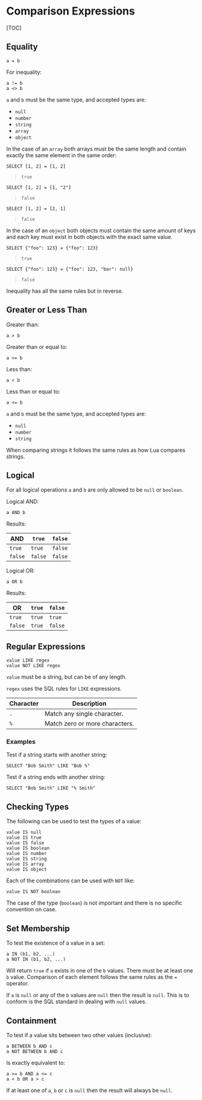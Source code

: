 Comparison Expressions
======================

[TOC]


Equality
--------

    a = b

For inequality:

    a != b
    a <> b

`a` and `b` must be the same type, and accepted types are:

* `null`
* `number`
* `string`
* `array`
* `object`

In the case of an `array` both arrays must be the same length and contain
exactly the same element in the same order:

    SELECT [1, 2] = [1, 2]

> `true`

    SELECT [1, 2] = [1, "2"]

> `false`

    SELECT [1, 2] = [2, 1]

> `false`

In the case of an `object` both objects must contain the same amount of keys and
each key must exist in both objects with the exact same value.

    SELECT {"foo": 123} = {"foo": 123}

> `true`

    SELECT {"foo": 123} = {"foo": 123, "bar": null}

> `false`

Inequality has all the same rules but in reverse.


Greater or Less Than
--------------------

Greater than:

    a > b

Greater than or equal to:

    a >= b

Less than:

    a < b

Less than or equal to:

    a <= b

`a` and `b` must be the same type, and accepted types are:

* `null`
* `number`
* `string`

When comparing strings it follows the same rules as how Lua compares strings.


Logical
-------

For all logical operations `a` and `b` are only allowed to be `null` or
`boolean`.

Logical AND:

    a AND b

Results:

AND     | `true`  | `false`
------- | ------- | -------
`true`  | `true`  | `false`
`false` | `false` | `false`

Logical OR:

    a OR b

Results:

OR      | `true`  | `false`
------- | ------- | -------
`true`  | `true`  | `true`
`false` | `true`  | `false`


Regular Expressions
-------------------

    value LIKE regex
    value NOT LIKE regex

`value` must be a string, but can be of any length.

`regex` uses the SQL rules for `LIKE` expressions.

Character | Description
--------- | -----------
`.`       | Match any single character.
`%`       | Match zero or more characters.

### Examples

Test if a string starts with another string:

    SELECT "Bob Smith" LIKE "Bob %"

Test if a string ends with another string:

    SELECT "Bob Smith" LIKE "% Smith"


Checking Types
--------------

The following can be used to test the types of a value:

    value IS null
    value IS true
    value IS false
    value IS boolean
    value IS number
    value IS string
    value IS array
    value IS object

Each of the combinations can be used with `NOT` like:

    value IS NOT boolean
    
The case of the type (`boolean`) is not important and there is no specific
convention on case.


Set Membership
--------------

To test the existence of a value in a set:

    a IN (b1, b2, ...)
    a NOT IN (b1, b2, ...)

Will return `true` if `a` exists in one of the `b` values. There must be at
least one `b` value. Comparison of each element follows the same rules as the
`=` operator.

If `a` is `null` or any of the `b` values are `null` then the result is `null`.
This is to conform is the SQL standard in dealing with `null` values.


Containment
-----------

To test if a value sits between two other values (inclusive):

    a BETWEEN b AND c
    a NOT BETWEEN b AND c

Is exactly equivalent to:

    a >= b AND a <= c
    a < b OR a > c

If at least one of `a`, `b` or `c` is `null` then the result will always be
`null`.

